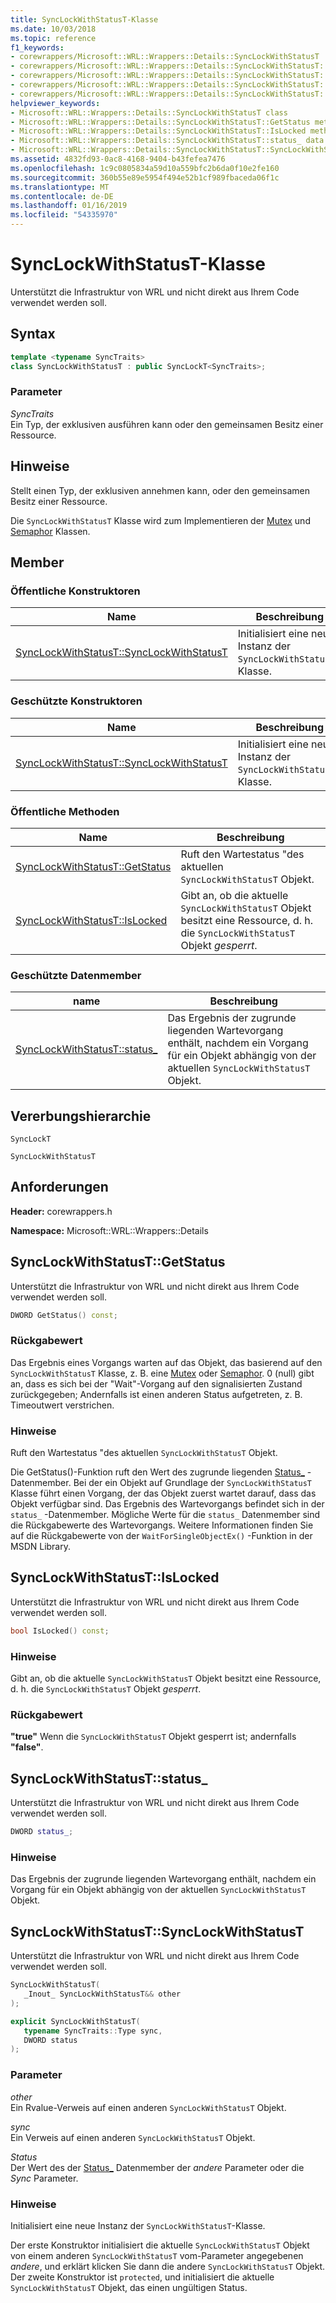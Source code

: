 ```yaml
---
title: SyncLockWithStatusT-Klasse
ms.date: 10/03/2018
ms.topic: reference
f1_keywords:
- corewrappers/Microsoft::WRL::Wrappers::Details::SyncLockWithStatusT
- corewrappers/Microsoft::WRL::Wrappers::Details::SyncLockWithStatusT::GetStatus
- corewrappers/Microsoft::WRL::Wrappers::Details::SyncLockWithStatusT::IsLocked
- corewrappers/Microsoft::WRL::Wrappers::Details::SyncLockWithStatusT::status_
- corewrappers/Microsoft::WRL::Wrappers::Details::SyncLockWithStatusT::SyncLockWithStatusT
helpviewer_keywords:
- Microsoft::WRL::Wrappers::Details::SyncLockWithStatusT class
- Microsoft::WRL::Wrappers::Details::SyncLockWithStatusT::GetStatus method
- Microsoft::WRL::Wrappers::Details::SyncLockWithStatusT::IsLocked method
- Microsoft::WRL::Wrappers::Details::SyncLockWithStatusT::status_ data member
- Microsoft::WRL::Wrappers::Details::SyncLockWithStatusT::SyncLockWithStatusT, constructor
ms.assetid: 4832fd93-0ac8-4168-9404-b43fefea7476
ms.openlocfilehash: 1c9c0805834a59d10a559bfc2b6da0f10e2fe160
ms.sourcegitcommit: 360b55e89e5954f494e52b1cf989fbaceda06f1c
ms.translationtype: MT
ms.contentlocale: de-DE
ms.lasthandoff: 01/16/2019
ms.locfileid: "54335970"
---
```

# <a name="synclockwithstatust-class"></a>SyncLockWithStatusT-Klasse

Unterstützt die Infrastruktur von WRL und nicht direkt aus Ihrem Code verwendet werden soll.

## <a name="syntax"></a>Syntax

```cpp
template <typename SyncTraits>
class SyncLockWithStatusT : public SyncLockT<SyncTraits>;
```

### <a name="parameters"></a>Parameter

*SyncTraits*<br/>
Ein Typ, der exklusiven ausführen kann oder den gemeinsamen Besitz einer Ressource.

## <a name="remarks"></a>Hinweise

Stellt einen Typ, der exklusiven annehmen kann, oder den gemeinsamen Besitz einer Ressource.

Die `SyncLockWithStatusT` Klasse wird zum Implementieren der [Mutex](mutex-class.md) und [Semaphor](semaphore-class.md) Klassen.

## <a name="members"></a>Member

### <a name="public-constructors"></a>Öffentliche Konstruktoren

Name                                                             | Beschreibung
---------------------------------------------------------------- | --------------------------------------------------------------
[SyncLockWithStatusT::SyncLockWithStatusT](#synclockwithstatust) | Initialisiert eine neue Instanz der `SyncLockWithStatusT`-Klasse.

### <a name="protected-constructors"></a>Geschützte Konstruktoren

Name                                                             | Beschreibung
---------------------------------------------------------------- | --------------------------------------------------------------
[SyncLockWithStatusT::SyncLockWithStatusT](#synclockwithstatust) | Initialisiert eine neue Instanz der `SyncLockWithStatusT`-Klasse.

### <a name="public-methods"></a>Öffentliche Methoden

Name                                         | Beschreibung
-------------------------------------------- | ----------------------------------------------------------------------------------------------------------------------------------
[SyncLockWithStatusT::GetStatus](#getstatus) | Ruft den Wartestatus "des aktuellen `SyncLockWithStatusT` Objekt.
[SyncLockWithStatusT::IsLocked](#islocked)   | Gibt an, ob die aktuelle `SyncLockWithStatusT` Objekt besitzt eine Ressource, d. h. die `SyncLockWithStatusT` Objekt *gesperrt*.

### <a name="protected-data-members"></a>Geschützte Datenmember

name                                    | Beschreibung
--------------------------------------- | ----------------------------------------------------------------------------------------------------------------------------------------
[SyncLockWithStatusT::status_](#status) | Das Ergebnis der zugrunde liegenden Wartevorgang enthält, nachdem ein Vorgang für ein Objekt abhängig von der aktuellen `SyncLockWithStatusT` Objekt.

## <a name="inheritance-hierarchy"></a>Vererbungshierarchie

`SyncLockT`

`SyncLockWithStatusT`

## <a name="requirements"></a>Anforderungen

**Header:** corewrappers.h

**Namespace:** Microsoft::WRL::Wrappers::Details

## <a name="getstatus"></a>SyncLockWithStatusT::GetStatus

Unterstützt die Infrastruktur von WRL und nicht direkt aus Ihrem Code verwendet werden soll.

```cpp
DWORD GetStatus() const;
```

### <a name="return-value"></a>Rückgabewert

Das Ergebnis eines Vorgangs warten auf das Objekt, das basierend auf den `SyncLockWithStatusT` Klasse, z. B. eine [Mutex](mutex-class.md) oder [Semaphor](semaphore-class.md). 0 (null) gibt an, dass es sich bei der "Wait"-Vorgang auf den signalisierten Zustand zurückgegeben; Andernfalls ist einen anderen Status aufgetreten, z. B. Timeoutwert verstrichen.

### <a name="remarks"></a>Hinweise

Ruft den Wartestatus "des aktuellen `SyncLockWithStatusT` Objekt.

Die GetStatus()-Funktion ruft den Wert des zugrunde liegenden [Status_](#status) -Datenmember. Bei der ein Objekt auf Grundlage der `SyncLockWithStatusT` Klasse führt einen Vorgang, der das Objekt zuerst wartet darauf, dass das Objekt verfügbar sind. Das Ergebnis des Wartevorgangs befindet sich in der `status_` -Datenmember. Mögliche Werte für die `status_` Datenmember sind die Rückgabewerte des Wartevorgangs. Weitere Informationen finden Sie auf die Rückgabewerte von der `WaitForSingleObjectEx()` -Funktion in der MSDN Library.

## <a name="islocked"></a>SyncLockWithStatusT::IsLocked

Unterstützt die Infrastruktur von WRL und nicht direkt aus Ihrem Code verwendet werden soll.

```cpp
bool IsLocked() const;
```

### <a name="remarks"></a>Hinweise

Gibt an, ob die aktuelle `SyncLockWithStatusT` Objekt besitzt eine Ressource, d. h. die `SyncLockWithStatusT` Objekt *gesperrt*.

### <a name="return-value"></a>Rückgabewert

**"true"** Wenn die `SyncLockWithStatusT` Objekt gesperrt ist; andernfalls **"false"**.

## <a name="status"></a>SyncLockWithStatusT::status_

Unterstützt die Infrastruktur von WRL und nicht direkt aus Ihrem Code verwendet werden soll.

```cpp
DWORD status_;
```

### <a name="remarks"></a>Hinweise

Das Ergebnis der zugrunde liegenden Wartevorgang enthält, nachdem ein Vorgang für ein Objekt abhängig von der aktuellen `SyncLockWithStatusT` Objekt.

## <a name="synclockwithstatust"></a>SyncLockWithStatusT::SyncLockWithStatusT

Unterstützt die Infrastruktur von WRL und nicht direkt aus Ihrem Code verwendet werden soll.

```cpp
SyncLockWithStatusT(
   _Inout_ SyncLockWithStatusT&& other
);

explicit SyncLockWithStatusT(
   typename SyncTraits::Type sync,
   DWORD status
);
```

### <a name="parameters"></a>Parameter

*other*<br/>
Ein Rvalue-Verweis auf einen anderen `SyncLockWithStatusT` Objekt.

*sync*<br/>
Ein Verweis auf einen anderen `SyncLockWithStatusT` Objekt.

*Status*<br/>
Der Wert des der [Status_](#status) Datenmember der *andere* Parameter oder die *Sync* Parameter.

### <a name="remarks"></a>Hinweise

Initialisiert eine neue Instanz der `SyncLockWithStatusT`-Klasse.

Der erste Konstruktor initialisiert die aktuelle `SyncLockWithStatusT` Objekt von einem anderen `SyncLockWithStatusT` vom-Parameter angegebenen *andere*, und erklärt klicken Sie dann die andere `SyncLockWithStatusT` Objekt. Der zweite Konstruktor ist `protected`, und initialisiert die aktuelle `SyncLockWithStatusT` Objekt, das einen ungültigen Status.
